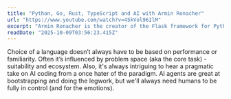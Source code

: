 ```yaml
---
title: "Python, Go, Rust, TypeScript and AI with Armin Ronacher"
url: "https://www.youtube.com/watch?v=45kVol96IlM"
excerpt: "Armin Ronacher is the creator of the Flask framework for Python, was one of the first engineers hired at Sentry, and now the co-founder of a new startup. He ..."
readDate: "2025-10-09T03:56:23.415Z"
---
```


Choice of a language doesn’t always have to be based on performance or familiarity. Often it’s influenced by problem space (aka the core task) - suitability and ecosystem. Also, it's always intriguing to hear a pragmatic take on AI coding from a once hater of the paradigm. AI agents are great at bootstrapping and doing the legwork, but we'll always need humans to be fully in control (and for the emotions).
